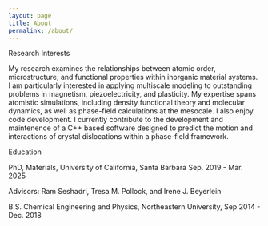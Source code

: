 ```yaml
---
layout: page
title: About
permalink: /about/
---
```

Research Interests

My research examines the relationships between atomic order, microstructure, and functional properties within inorganic material systems. I am particularly interested
in applying multiscale modeling to outstanding problems in magnetism, piezoelectricity, and plasticity. My expertise spans atomistic simulations, including density functional 
theory and molecular dynamics, as well as phase-field calculations at the mesocale. I also enjoy code development. I currently contribute to the development and maintenence of a 
C++ based software designed to predict the motion and interactions of crystal dislocations within a phase-field framework.

Education

PhD, Materials, University of California, Santa Barbara Sep. 2019 - Mar. 2025

Advisors: Ram Seshadri, Tresa M. Pollock, and Irene J. Beyerlein

B.S. Chemical Engineering and Physics, Northeastern University, Sep 2014 - Dec. 2018


